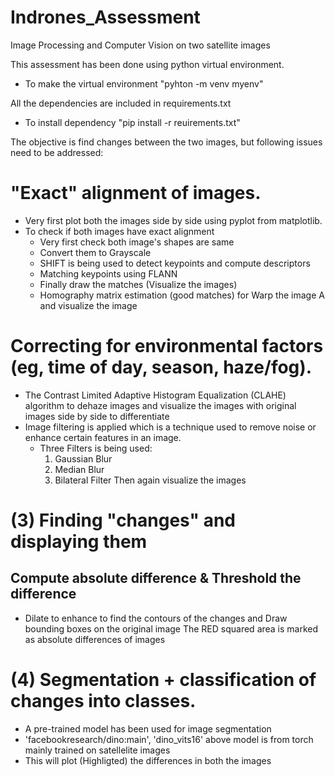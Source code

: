 # Indrones_Assessment
Image Processing and Computer Vision on two satellite images

This assessment has been done using python virtual environment.
* To make the virtual environment "pyhton -m venv myenv" 

All the dependencies are included in requirements.txt  
* To install dependency "pip install -r reuirements.txt"

 The objective is find changes between the two images, but following issues need to be addressed:
# "Exact" alignment of images.
 * Very first plot both the images side by side using pyplot from matplotlib. 
 * To check if both images have exact alignment
    * Very first check both image's shapes are same
    * Convert them to Grayscale
    * SHIFT is being used to detect keypoints and compute descriptors
    * Matching keypoints using FLANN 
    * Finally draw the matches (Visualize the images)
    * Homography matrix estimation (good matches) for Warp the image A and visualize the image

# Correcting for environmental factors (eg, time of day, season, haze/fog). 
 * The Contrast Limited Adaptive Histogram Equalization (CLAHE) algorithm to dehaze images and visualize the images with original images side by side to differentiate
 * Image filtering is applied which is a technique used to remove noise or enhance certain features in an image.
    * Three Filters is being used: 
        1. Gaussian Blur
        2. Median Blur
        3. Bilateral Filter
    Then again visualize the images
# (3) Finding "changes" and displaying them
## Compute absolute difference & Threshold the difference 
 * Dilate to enhance to find the contours of the changes and Draw bounding boxes on the original image
    The RED squared area is marked as absolute differences of images

# (4) Segmentation + classification of changes into classes.
 * A pre-trained model has been used for image segmentation
 * 'facebookresearch/dino:main', 'dino_vits16' above model is from torch mainly trained on satellelite images
 * This will plot (Highligted) the differences in both the images